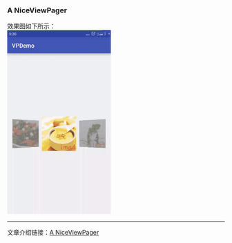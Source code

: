 ### A NiceViewPager
效果图如下所示：  
![NiceViewPager][NiceViewPager]

***
文章介绍链接：[A NiceViewPager][passage]

[NiceViewPager]: https://github.com/Blankj/NiceViewPager/blob/master/img/NiceViewPager.gif
[passage]: [http://www.jianshu.com/p/5addf31dc6a1]